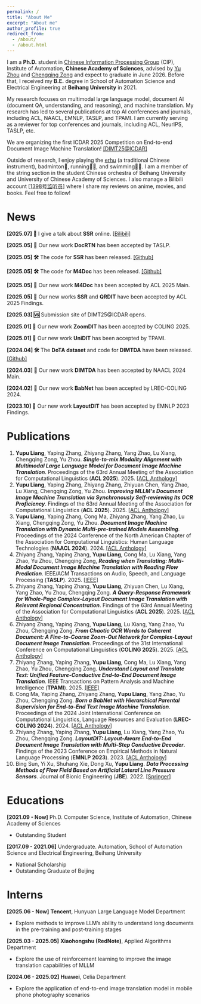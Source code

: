 ```yaml
---
permalink: /
title: "About Me"
excerpt: "About me"
author_profile: true
redirect_from: 
  - /about/
  - /about.html
---
```


I am a **Ph.D.** student in [Chinese Information Processing Group](http://www.nlpr.ia.ac.cn/cip/staff.htm) (CIP), Institute of Automation, **Chinese Academy of Sciences**, advised by [Yu Zhou](https://people.ucas.ac.cn/~zhouyu) and [Chengqing Zong](https://people.ucas.ac.cn/~zongchengqing) and expect to graduate in June 2026.
Before that, I received my **B.E.** degree in School of Automation Science and Electrical Engineering at **Beihang University** in 2021.

My research focuses on multimodal large language model, document AI (document QA, understanding, and reasoning), and machine translation.
My research has led to several publications at top AI conferences and journals, including ACL, NAACL, EMNLP, TASLP, and TPAMI.
I am currently serving as a reviewer for top conferences and journals, including ACL, NeurIPS, TASLP, etc.

We are organizing the first ICDAR 2025 Competition on End-to-end Document Image Machine Translation! [\[DIMT25@ICDAR\]](https://cip-documentai.github.io/)

Outside of research, I enjoy playing the [erhu](https://en.wikipedia.org/wiki/Erhu) (a traditional Chinese instrument), badminton🏸, running🏃🏻, and swimming🏊🏻.
I am a member of the string section in the student Chinese orchestra of Beihang University and University of Chinese Academy of Sciences.
I also manage a Bilibili account \[[1398号监听员\]](https://space.bilibili.com/161643711/upload/opus) where I share my reviews on anime, movies, and books. Feel free to follow!

# News
**[2025.07] 🎤** I give a talk about **SSR** online. \[[Bilibili\]](https://www.bilibili.com/video/BV1KEbUziEhB/)

**[2025.05] 📄** Our new work **DocRTN** has been accepted by TASLP.

**[2025.05] 🛠️** The code for **SSR** has been released. [\[Github\]](https://github.com/liangyupu/SSR)

**[2025.05] 🛠️** The code for **M4Doc** has been released. [\[Github\]](https://github.com/liangyupu/M4Doc)

**[2025.05] 📄** Our new work **M4Doc** has been accepted by ACL 2025 Main.

**[2025.05] 📄** Our new works **SSR** and **QRDIT** have been accepted by ACL 2025 Findings.

**[2025.03] 🆚** Submission site of DIMT25@ICDAR opens.

**[2025.01] 📄** Our new work **ZoomDIT** has been accepted by COLING 2025.

**[2025.01] 📄** Our new work **UniDIT** has been accepted by TPAMI.

**[2024.04] 🛠️** The **DoTA dataset** and code for **DIMTDA**  have been released. [\[Github\]](https://github.com/liangyupu/DIMTDA)

**[2024.03] 📄** Our new work **DIMTDA** has been accepted by NAACL 2024 Main.

**[2024.02] 📄** Our new work **BabNet** has been accepted by LREC-COLING 2024.

**[2023.10] 📄** Our new work **LayoutDIT** has been accepted by EMNLP 2023 Findings.

# Publications
1. **Yupu Liang**, Yaping Zhang, Zhiyang Zhang, Yang Zhao, Lu Xiang, Chengqing Zong, Yu Zhou. ***Single-to-mix Modality Alignment with Multimodal Large Language Model for Document Image Machine Translation***. Proceedings of the 63rd Annual Meeting of the Association for Computational Linguistics (**ACL 2025**). 2025. [\[ACL Anthology\]](https://aclanthology.org/2025.acl-long.606/)
2. **Yupu Liang**, Yaping Zhang, Zhiyang Zhang, Zhiyuan Chen, Yang Zhao, Lu Xiang, Chengqing Zong, Yu Zhou. ***Improving MLLM's Document Image Machine Translation via Synchronously Self-reviewing Its OCR Proficiency***. Findings of the 63rd Annual Meeting of the Association for Computational Linguistics (**ACL 2025**). 2025. [\[ACL Anthology\]](https://aclanthology.org/2025.findings-acl.1213/)
3. **Yupu Liang**, Yaping Zhang, Cong Ma, Zhiyang Zhang, Yang Zhao, Lu Xiang, Chengqing Zong, Yu Zhou. ***Document Image Machine Translation with Dynamic Multi-pre-trained Models Assembling***. Proceedings of the 2024 Conference of the North American Chapter of the Association for Computational Linguistics: Human Language Technologies (**NAACL 2024**). 2024. [\[ACL Anthology\]](https://aclanthology.org/2024.naacl-long.392)
4. Zhiyang Zhang, Yaping Zhang, **Yupu Liang**, Cong Ma, Lu Xiang, Yang Zhao, Yu Zhou, Chengqing Zong, ***Reading when Translating: Multi-Modal Document Image Machine Translation with Reading Flow Prediction***. IEEE/ACM Transactions on Audio, Speech, and Language Processing (**TASLP**). 2025. [\[IEEE\]](https://ieeexplore.ieee.org/abstract/document/11030326)
5. Zhiyang Zhang, Yaping Zhang, **Yupu Liang**, Zhiyuan Chen, Lu Xiang, Yang Zhao, Yu Zhou, Chengqing Zong. ***A Query-Response Framework for Whole-Page Complex-Layout Document Image Translation with Relevant Regional Concentration***. Findings of the 63rd Annual Meeting of the Association for Computational Linguistics (**ACL 2025**). 2025. [\[ACL Anthology\]](https://aclanthology.org/2025.findings-acl.1213/)
6. Zhiyang Zhang, Yaping Zhang, **Yupu Liang**, Lu Xiang, Yang Zhao, Yu Zhou, Chengqing Zong. ***From Chaotic OCR Words to Coherent Document: A Fine-to-Coarse Zoom-Out Network for Complex-Layout Document Image Translation***. Proceedings of the 31st International Conference on Computational Linguistics (**COLING 2025**). 2025. [\[ACL Anthology\]](https://aclanthology.org/2025.coling-main.723/)
7. Zhiyang Zhang, Yaping Zhang, **Yupu Liang**, Cong Ma, Lu Xiang, Yang Zhao, Yu Zhou, Chengqing Zong. ***Understand Layout and Translate Text: Unified Feature-Conductive End-to-End Document Image Translation***. IEEE Transactions on Pattern Analysis and Machine Intelligence (**TPAMI**). 2025. [\[IEEE\]](https://ieeexplore.ieee.org/abstract/document/10844563)
8. Cong Ma, Yaping Zhang, Zhiyang Zhang, **Yupu Liang**, Yang Zhao, Yu Zhou, Chengqing Zong. ***Born a BabNet with Hierarchical Parental Supervision for End-to-End Text Image Machine Translation***. Proceedings of the 2024 Joint International Conference on Computational Linguistics, Language Resources and Evaluation (**LREC-COLING 2024**). 2024. [\[ACL Anthology\]](https://aclanthology.org/2024.lrec-main.222/)
9. Zhiyang Zhang, Yaping Zhang, **Yupu Liang**, Lu Xiang, Yang Zhao, Yu Zhou, Chengqing Zong. ***LayoutDIT: Layout-Aware End-to-End Document Image Translation with Multi-Step Conductive Decoder***. Findings of the 2023 Conference on Empirical Methods in Natural Language Processing (**EMNLP 2023**). 2023. [\[ACL Anthology\]](https://aclanthology.org/2023.findings-emnlp.673/)
10. Bing Sun, Yi Xu, Shuhang Xie, Dong Xu, **Yupu Liang**. ***Data Processing Methods of Flow Field Based on Artificial Lateral Line Pressure Sensors***. Journal of Bionic Engineering (**JBE**). 2022. [\[Springer\]](https://link.springer.com/article/10.1007/s42235-022-00232-x)

# Educations
**[2021.09 - Now]** Ph.D. Computer Science, Institute of Automation, Chinese Academy of Sciences
* Outstanding Student

**[2017.09 - 2021.06]** Undergraduate. Automation, School of Automation Science and Electrical Engineering, Beihang University
* National Scholarship
* Outstanding Graduate of Beijing

# Interns
**[2025.06 - Now]** **Tencent**, Hunyuan Large Language Model Department
* Explore methods to improve LLM’s ability to understand long documents in the pre-training and post-training stages

**[2025.03 - 2025.05]** **Xiaohongshu (RedNote)**, Applied Algorithms Department
* Explore the use of reinforcement learning to improve the image translation capabilities of MLLM

**[2024.06 - 2025.02]** **Huawei**, Celia Department
* Explore the application of end-to-end image translation model in mobile phone photography scenarios




